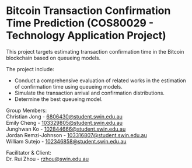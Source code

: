 # Bitcoin Transaction Confirmation Time Prediction (COS80029 - Technology Application Project)
This project targets estimating transaction confirmation time in the Bitcoin blockchain based on queueing models.  

The project include:
-	Conduct a comprehensive evaluation of related works in the estimation of confirmation time using queueing models. 
-	Simulate the transaction arrival and confirmation distributions.
-	Determine the best queueing model.

Group Members:<br/>
Christian Jong - [6806430@student.swin.edu.au](6806430@student.swin.edu.au)<br/>
Emily Cheng - [103329805@student.swin.edu.au](103329805@student.swin.edu.au)<br/>
Junghwan Ko - [102844666@student.swin.edu.au](102844666@student.swin.edu.au)<br/>
Jordan Remzi-Johnson - [103316807@student.swin.edu.au](103316807@student.swin.edu.au)<br/>
William Sutejo - [102346858@student.swin.edu.au](102346858@student.swin.edu.au)<br/>

Facilitator & Client:<br/>
Dr. Rui Zhou - [rzhou@swin.edu.au](rzhou@swin.edu.au)<br/>
